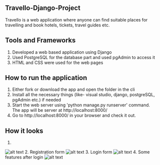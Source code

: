 ## Travello-Django-Project
Travello is a web application where anyone can find suitable places for travelling and book hotels, tickets, travel guides etc.


## Tools and Frameworks
1. Developed a web based application using Django
2. Used PostgreSQL for the database part and used pgAdmin to access it
3. HTML and CSS were used for the web pages


## How to run the application
1. Either fork or download the app and open the folder in the cli
2. Install all the necessary things (like- visual studio, django, postgreSQL, pgAdmin etc.) if needed
3. Start the web server using 'python manage.py runserver' command. The app will be server at http://localhost:8000/
4. Go to http://localhost:8000/ in your browser and check it out.


## How it looks
1. 
![alt text](https://github.com/RahmanFiros/Travello-Django-Project/blob/master/screenshots/1.png)
2. Registration form
![alt text](https://github.com/RahmanFiros/Travello-Django-Project/blob/master/screenshots/2.png)
3. Login form
![alt text](https://github.com/RahmanFiros/Travello-Django-Project/blob/master/screenshots/3.png)
4. Some features after login
![alt text](https://github.com/RahmanFiros/Travello-Django-Project/blob/master/screenshots/4.png)

